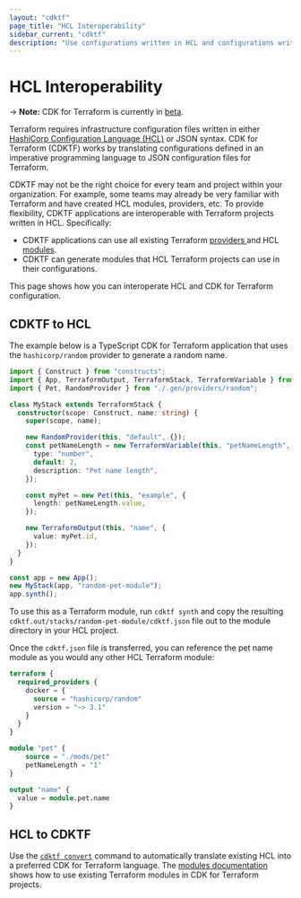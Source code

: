 ```yaml
---
layout: "cdktf"
page_title: "HCL Interoperability"
sidebar_current: "cdktf"
description: "Use configurations written in HCL and configurations written in CDK for Terraform together to define and provision infrastructure."
---
```


# HCL Interoperability

-> **Note:** CDK for Terraform is currently in [beta](/docs/cdktf/index.html#project-maturity-and-production-readiness).

Terraform requires infrastructure configuration files written in either [HashiCorp Configuration Language (HCL)](https://www.terraform.io/docs/language/syntax/configuration.html) or JSON syntax. CDK for Terraform (CDKTF) works by translating configurations defined in an imperative programming language to JSON configuration files for Terraform.

CDKTF may not be the right choice for every team and project within your organization. For example, some teams may already be very familiar with Terraform and have created HCL modules, providers, etc. To provide flexibility, CDKTF applications are interoperable with Terraform projects written in HCL. Specifically:

- CDKTF applications can use all existing Terraform [providers ](/docs/cdktf/concepts/providers-and-resources.html) and HCL [modules](/docs/cdktf/concepts/modules.html).
- CDKTF can generate modules that HCL Terraform projects can use in their configurations.

This page shows how you can interoperate HCL and CDK for Terraform configuration.

## CDKTF to HCL

The example below is a TypeScript CDK for Terraform application that uses the `hashicorp/random` provider to generate a random name.

```typescript
import { Construct } from "constructs";
import { App, TerraformOutput, TerraformStack, TerraformVariable } from "cdktf";
import { Pet, RandomProvider } from "./.gen/providers/random";

class MyStack extends TerraformStack {
  constructor(scope: Construct, name: string) {
    super(scope, name);

    new RandomProvider(this, "default", {});
    const petNameLength = new TerraformVariable(this, "petNameLength", {
      type: "number",
      default: 2,
      description: "Pet name length",
    });

    const myPet = new Pet(this, "example", {
      length: petNameLength.value,
    });

    new TerraformOutput(this, "name", {
      value: myPet.id,
    });
  }
}

const app = new App();
new MyStack(app, "random-pet-module");
app.synth();
```

To use this as a Terraform module, run `cdktf synth` and copy the resulting `cdktf.out/stacks/random-pet-module/cdktf.json` file out to the module directory in your HCL project.

Once the `cdktf.json` file is transferred, you can reference the pet name module as you would any other HCL Terraform module:

```terraform
terraform {
  required_providers {
    docker = {
      source = "hashicorp/random"
      version = "~> 3.1"
    }
  }
}

module "pet" {
    source = "./mods/pet"
    petNameLength = "1"
}

output "name" {
  value = module.pet.name
}
```

## HCL to CDKTF

Use the [`cdktf convert`](../cli-reference/commands.html#convert) command to automatically translate existing HCL into a preferred CDK for Terraform language. The [modules documentation](/docs/cdktf/concepts/modules.html) shows how to use existing Terraform modules in CDK for Terraform projects.
